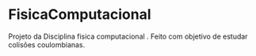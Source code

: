 # FisicaComputacional
 Projeto da Disciplina fisica computacional . Feito com  objetivo de estudar colisões  coulombianas.
 
